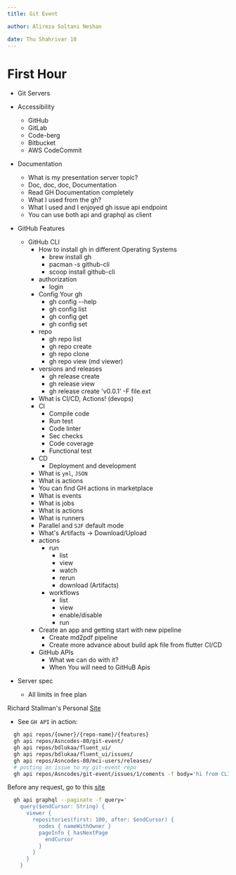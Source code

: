 ```yaml
---
title: Git Event

author: Alireza Soltani Neshan

date: Thu Shahrivar 10
---
```


# First Hour

- Git Servers 
- Accessibility
  - GitHub
  - GitLab
  - Code-berg
  - Bitbucket
  - AWS CodeCommit
- Documentation
  - What is my presentation server topic?
  - Doc, doc, doc, Documentation
  - Read GH Documentation completely
  - What I used from the gh?
  - What I used and I enjoyed gh issue api endpoint
  - You can use both api and graphql as client
- GitHub Features
  - GitHub CLI
    - How to install gh in different Operating Systems
      - brew install gh 
      - pacman -s github-cli
      - scoop install github-cli
    - authorization
      - login
    - Config Your gh
      - gh config --help
      - gh config list
      - gh config get <key>
      - gh config set <key> <value>
    - repo
      - gh repo list
      - gh repo create 
      - gh repo clone
      - gh repo view (md viewer)
    - versions and releases
      - gh release create
      - gh release view
      - gh release create 'v0.0.1' -F file.ext
    - What is CI/CD, Actions! (devops) 
    - CI
      - Compile code
      - Run test
      - Code linter
      - Sec checks
      - Code coverage
      - Functional test
    - CD
      - Deployment and development
    - What is `yml`, `JSON`
    - What is actions
    - You can find GH actions in marketplace
    - What is events
    - What is jobs
    - What is actions
    - What is runners
    - Parallel and `SJF` default mode
    - What's Artifacts -> Download/Upload
    - actions
      - run
        - list
        - view
        - watch
        - rerun
        - download (Artifacts)
      - workflows
        - list
        - view
        - enable/disable
        - run
    - Create an app and getting start with new pipeline
      - Create md2pdf pipeline
      - Create more advance about build apk file from flutter CI/CD
    - GitHub APIs
      - What we can do with it?
      - When You will need to GitHuB Apis

- Server spec
  - All limits in free plan

Richard Stallman's Personal [Site](https://stallman.org/)

- See `GH API` in action:

```bash
  gh api repos/{owner}/{repo-name}/{features}
  gh api repos/Asncodes-80/git-event/
  gh api repos/bdlukaa/fluent_ui/
  gh api repos/bdlukaa/fluent_ui/issues/
  gh api repos/Asncodes-80/mci-users/releases/
  # posting an issue to my git-event repo
  gh api repos/Asncodes/git-event/issues/1/coments -f body='hi from CLI'
```

Before any request, go to this [site](developer.github.com/v4/explorer)

```zsh
  gh api graphql --paginate -f query='
    query($endCursor: String) {
      viewer {
        repositories(first: 100, after: $endCursor) {
          nodes { nameWithOwner }
          pageInfo { hasNextPage
            endCursor
          }
        }
      }
    }
```
